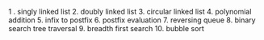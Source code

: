 1 . singly linked list
2. doubly linked list 
3. circular linked list
4. polynomial addition
5. infix to postfix
6. postfix evaluation
7. reversing queue
8. binary search tree traversal
9. breadth first search
10. bubble sort
